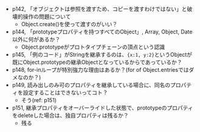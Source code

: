 - p142, 「オブジェクトは参照を渡すため、コピーを渡すわけではない」と破壊的操作の問題について
  - Object.create()を使って渡すのがいい？
- p144, 「prototypeプロパティを持つすべてのObject」, Array, Object, Date以外に何があるか？
  - Object.prototypeがプロトタイプチェーンの頂点という認識
- p145, 「例のコード」がStringを継承するのは、`{x:1, y:2}`というObjectが既にObject.prototypeの継承Objectとなっているからであっているか？
- p148, for-inループが特別強力な理由はあるか？(for of Object.entriesではダメなのか？)
- p149, 読み出しのみ可のプロパティを継承している場合に、同名のプロパティを設定することはできないってコト？
  - そう(ref: p151)
- p151, 継承プロパティをオーバーライドした状態で、prototypeのプロパティをdeleteした場合は、独自プロパティは残るか？
  - 残る
